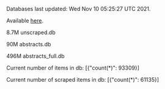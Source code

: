 Databases last updated: Wed Nov 10 05:25:27 UTC 2021. 

Available [here](https://github.com/cbeauhilton/ash-db/releases).

8.7M	unscraped.db

90M	abstracts.db

496M	abstracts_full.db

Current number of items in db:
[{"count(*)": 93309}]

Current number of scraped items in db:
[{"count(*)": 61135}]
